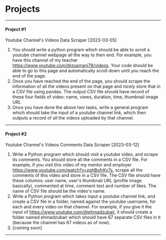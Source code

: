 # Projects

---

#### Project #1 
Youtube Channel's Videos Data Scraper [2023-03-05]

1. You should write a python program which should be able to scroll a youtube channel webpage all the way to then end. For example, you have this channel of my teacher https://www.youtube.com/@zusmani78/videos. Your code should be able to go to this page and automatically scroll down until you reach the end of the page.
2. Once you have reached the end of the page, you should scrape the information of all the videos present on that page and nicely store that in a CSV file using pandas. The output CSV file should have record of these four fields of video: name, views, duration, time, thumbnail image URL
3. Once you have done the above two tasks, write a general program which should take the input of a youtube channel link, which then outputs a record of all the videos uploaded by that channel.

---

#### Project #2
Youtube Channel's Videos Comments Data Scraper [2023-03-12]
1. Write a Python program which should visit a youtube video, and scrape its comments. You should store all the comments in a CSV file. For example, if you visit this video of my mentor and employer https://www.youtube.com/watch?v=zghBofrKv7s, scrape all the comments of this video and store in a CSV file. The CSV file should have these columns: user name, user's thumbnail URL (profile image basically), commented at time, comment text and number of likes. The name of CSV file should be the video's name.
2. Write a Python program which takes input a youtube channel link, and create a CSV file in a folder, named against the youtube username, for each and every video on that channel. For example, if you give it the input of https://www.youtube.com/@ehmadzubair, it should create a folder named ehmadzubair which should have 67 separate CSV files in it (because the channel has 67 videos as of now).
3. [coming soon]

---
